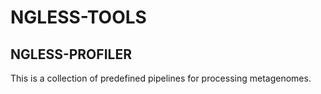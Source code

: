 # NGLESS-TOOLS

## NGLESS-PROFILER

This is a collection of predefined pipelines for processing metagenomes.
